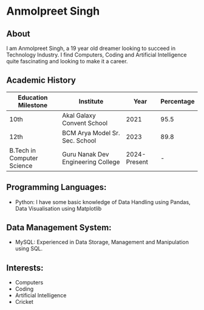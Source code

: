 # Anmolpreet Singh

## About
I am Anmolpreet Singh, a 19 year old dreamer looking to succeed in Technology Industry. I find Computers, Coding and Artificial Intelligence quite fascinating and looking to make it a career. 

## Academic History

Education Milestone | Institute | Year | Percentage
------------ | ------------- | ------------- | -------------
10th | Akal Galaxy Convent School | 2021 | 95.5
12th | BCM Arya Model Sr. Sec. School | 2023 | 89.8
B.Tech in Computer Science | Guru Nanak Dev Engineering College | 2024-Present | -


## Programming Languages:

* Python: I have some basic knowledge of Data Handling using Pandas, Data Visualisation using Matplotlib

## Data Management System: 

* MySQL: Experienced in Data Storage, Management and Manipulation using SQL.

## Interests: 

* Computers
* Coding
* Artificial Intelligence
* Cricket
